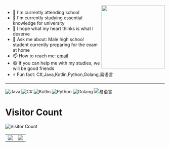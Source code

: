 <!--
**wleelw/wleelw** is a ✨ _special_ ✨ repository because its `README.md` (this file) appears on your GitHub profile.

Here are some ideas to get you started:

- 🔭 I’m currently working on ...
- 🌱 I’m currently learning ...
- 👯 I’m looking to collaborate on ...
- 🤔 I’m looking for help with ...
- 💬 Ask me about ...
- 📫 How to reach me: ...
- 😄 Pronouns: ...
- ⚡ Fun fact: ...
-->

<img align="right" src="https://avatars.githubusercontent.com/wleelw" width="200px" />

- 🔭 I'm currently attending school
- 🌱 I'm currently studying essential knowledge for university
- 👯 I hope what my heart thinks is what I deserve
- 💬 Ask me about: Male high school student currently preparing for the exam at home
- 📫 How to reach me: <a href="mailto:wleelw@sondy.eu.org">email</a>
- 😄 If you can help me with my studies, we will be good friends
- ⚡ Fun fact: C#,Java,Kotlin,Python,Golang,易语言

---

![Java](https://img.shields.io/badge/Language-Java-%23007FFF) ![C#](https://img.shields.io/badge/Language-C%23-%239400D3) ![Kotlin](https://img.shields.io/badge/Language-Kotlin-%23DCD0FF) ![Python](https://img.shields.io/badge/Language-Python-%2398FB98) ![Golang](https://img.shields.io/badge/Language-Golang-%236495ED) ![易语言](https://img.shields.io/badge/Language-易语言-%23C0C0C0)

# Visitor Count
![Visitor Count](https://profile-counter.glitch.me/wleelw/count.svg)

<table>
    <tr>
        <td >
            <center><img src="https://github-readme-stats.vercel.app/api?username=wleelw&show_icons=true&hide_border=true&theme=chartreuse-dark" ></center>
        </td>
        <td >
            <center><img src="https://github-readme-stats.vercel.app/api?username=wleelw&show_icons=true&hide_border=true&theme=highcontrast" ></center>
        </td>
    </tr>
</table>
